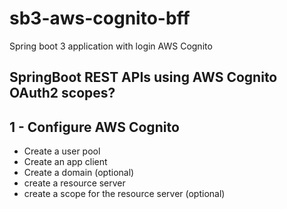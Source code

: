 # sb3-aws-cognito-bff
Spring boot 3 application with login AWS Cognito

## SpringBoot REST APIs using AWS Cognito OAuth2 scopes?

## 1 - Configure AWS Cognito
 - Create a user pool
 - Create an app client
 - Create a domain (optional)
 - create a resource server
 - create a scope for the resource server (optional)
